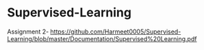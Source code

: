 # Supervised-Learning

Assignment 2- https://github.com/Harmeet0005/Supervised-Learning/blob/master/Documentation/Supervised%20Learning.pdf
